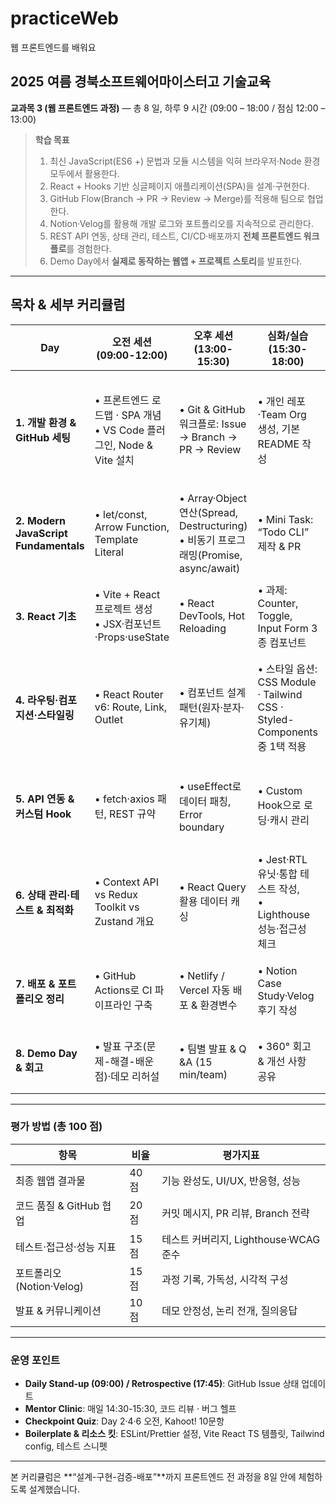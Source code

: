 # practiceWeb
웹 프론트엔드를 배워요

## 2025 여름 경북소프트웨어마이스터고 기술교육

**교과목 3 (웹 프론트엔드 과정)** ― 총 8 일, 하루 9 시간 (09:00 – 18:00 / 점심 12:00 – 13:00)

> **학습 목표**
>
> 1. 최신 JavaScript(ES6 +) 문법과 모듈 시스템을 익혀 브라우저·Node 환경 모두에서 활용한다.
> 2. React + Hooks 기반 싱글페이지 애플리케이션(SPA)을 설계·구현한다.
> 3. GitHub Flow(Branch → PR → Review → Merge)를 적용해 팀으로 협업한다.
> 4. Notion·Velog를 활용해 개발 로그와 포트폴리오를 지속적으로 관리한다.
> 5. REST API 연동, 상태 관리, 테스트, CI/CD·배포까지 **전체 프론트엔드 워크플로**를 경험한다.
> 6. Demo Day에서 **실제로 동작하는 웹앱 + 프로젝트 스토리**를 발표한다.

---

## 목차 & 세부 커리큘럼

| Day                                   | 오전 세션 (09:00-12:00)                                    | 오후 세션 (13:00-15:30)                                                           | 심화/실습 (15:30-18:00)                                             | 일일 산출물‧점검                                              |
| ------------------------------------- | ------------------------------------------------------ | ----------------------------------------------------------------------------- | --------------------------------------------------------------- | ------------------------------------------------------ |
| **1. 개발 환경 & GitHub 세팅**              | • 프론트엔드 로드맵 · SPA 개념<br>• VS Code 플러그인, Node & Vite 설치 | • Git & GitHub 워크플로: Issue → Branch → PR → Review                             | • 개인 레포·Team Org 생성, 기본 README 작성                               | ✔ GitHub repo/프로젝트 보드 개설<br>✔ Notion 스페이스·Velog 블로그 개설 |
| **2. Modern JavaScript Fundamentals** | • let/const, Arrow Function, Template Literal          | • Array·Object 연산(Spread, Destructuring)<br>• 비동기 프로그래밍(Promise, async/await) | • Mini Task: “Todo CLI” 제작 & PR                                 | ✔ Todo CLI 작동 영상<br>✔ PR Merge + 리뷰 1건                 |
| **3. React 기초**                       | • Vite + React 프로젝트 생성<br>• JSX·컴포넌트·Props·useState    | • React DevTools, Hot Reloading                                               | • 과제: Counter, Toggle, Input Form 3종 컴포넌트                       | ✔ 기능별 커밋 3건<br>✔ Velog 글: “React 첫걸음”                  |
| **4. 라우팅·컴포지션·스타일링**                  | • React Router v6: Route, Link, Outlet                 | • 컴포넌트 설계 패턴(원자·분자·유기체)                                                       | • 스타일 옵션: CSS Module · Tailwind CSS · Styled-Components 중 1택 적용 | ✔ 팀 프로젝트 폴더 구조 & 디자인 시안<br>✔ Figma ↔ 코드 매핑 계획          |
| **5. API 연동 & 커스텀 Hook**              | • fetch·axios 패턴, REST 규약                              | • useEffect로 데이터 패칭, Error boundary                                           | • Custom Hook으로 로딩·캐시 관리                                        | ✔ 백엔드 Mock Server 연결<br>✔ API 응답 화면 2개 구현              |
| **6. 상태 관리·테스트 & 최적화**                | • Context API vs Redux Toolkit vs Zustand 개요           | • React Query 활용 데이터 캐싱                                                       | • Jest‧RTL 유닛·통합 테스트 작성,<br>• Lighthouse 성능·접근성 체크              | ✔ 테스트 통과율 80 %↑<br>✔ Lighthouse PWA Score 80↑          |
| **7. 배포 & 포트폴리오 정리**                  | • GitHub Actions로 CI 파이프라인 구축                          | • Netlify / Vercel 자동 배포 & 환경변수                                               | • Notion Case Study·Velog 후기 작성                                 | ✔ LIVE URL · 커밋 태그 v1.0<br>✔ 블로그 글 초안                  |
| **8. Demo Day & 회고**                  | • 발표 구조(문제-해결-배운 점)·데모 리허설                             | • 팀별 발표 & Q \&A (15 min/team)                                                 | • 360° 회고 & 개선 사항 공유                                            | ✔ 발표 자료 & 수료증<br>✔ 최종 포트폴리오 완성                         |

---

### 평가 방법 (총 100 점)

| 항목                  | 비율   | 평가지표                         |
| ------------------- | ---- | ---------------------------- |
| 최종 웹앱 결과물           | 40 점 | 기능 완성도, UI/UX, 반응형, 성능       |
| 코드 품질 & GitHub 협업   | 20 점 | 커밋 메시지, PR 리뷰, Branch 전략     |
| 테스트·접근성·성능 지표       | 15 점 | 테스트 커버리지, Lighthouse·WCAG 준수 |
| 포트폴리오(Notion·Velog) | 15 점 | 과정 기록, 가독성, 시각적 구성           |
| 발표 & 커뮤니케이션         | 10 점 | 데모 안정성, 논리 전개, 질의응답          |

---

### 운영 포인트

* **Daily Stand-up (09:00) / Retrospective (17:45)**: GitHub Issue 상태 업데이트
* **Mentor Clinic**: 매일 14:30-15:30, 코드 리뷰 · 버그 헬프
* **Checkpoint Quiz**: Day 2·4·6 오전, Kahoot! 10문항
* **Boilerplate & 리소스 킷**: ESLint/Prettier 설정, Vite React TS 템플릿, Tailwind config, 테스트 스니펫

---

본 커리큘럼은 \*\*“설계-구현-검증-배포”\*\*까지 프론트엔드 전 과정을 8일 안에 체험하도록 설계했습니다.
